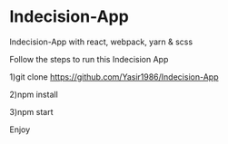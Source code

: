 # Indecision-App
Indecision-App with react, webpack, yarn &amp; scss

Follow the steps to run this Indecision App

1)git clone https://github.com/Yasir1986/Indecision-App

2)npm install

3)npm start

Enjoy
